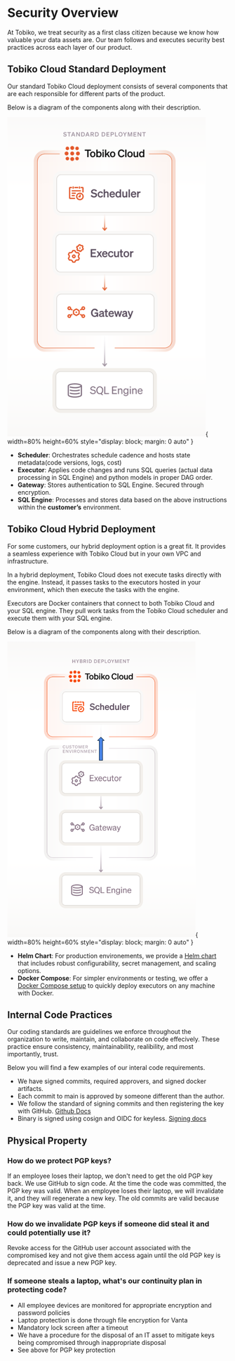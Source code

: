 # Security Overview


At Tobiko, we treat security as a first class citizen because we know how valuable your data assets are. Our team follows and executes security best practices across each layer of our product. 

## Tobiko Cloud Standard Deployment

Our standard Tobiko Cloud deployment consists of several components that are each responsible for different parts of the product. 

Below is a diagram of the components along with their description. 

![tobiko_cloud_standard_deployment](./tcloud_standard_deployment.png){ width=80% height=60% style="display: block; margin: 0 auto" }

- **Scheduler**: Orchestrates schedule cadence and hosts state metadata(code versions, logs, cost)
- **Executor**: Applies code changes and runs SQL queries (actual data processing in SQL Engine) and python models in proper DAG order.
- **Gateway**: Stores authentication to SQL Engine. Secured through encryption.
- **SQL Engine**: Processes and stores data based on the above instructions within the **customer’s** environment.

## Tobiko Cloud Hybrid Deployment

For some customers, our hybrid deployment option is a great fit. It provides a seamless experience with Tobiko Cloud but in your own VPC and infrastructure.  

In a hybrid deployment, Tobiko Cloud does not execute tasks directly with the engine. Instead, it passes tasks to the executors hosted in your environment, which then execute the tasks with the engine. 

Executors are Docker containers that connect to both Tobiko Cloud and your SQL engine. They pull work tasks from the Tobiko Cloud scheduler and execute them with your SQL engine.

Below is a diagram of the components along with their description. 

![tobiko_cloud_hybrid_deployment](./tcloud_hybrid_deployment.png){ width=80% height=60% style="display: block; margin: 0 auto" }


- **Helm Chart**: For production environements, we provide a [Helm chart](./hybrid_executors_helm.md) that includes robust configurability, secret management, and scaling options.
- **Docker Compose**: For simpler environments or testing, we offer a [Docker Compose setup](./hybrid_executors_docker_compose) to quickly deploy executors on any machine with Docker.


## Internal Code Practices

Our coding standards are guidelines we enforce throughout the organization to write, maintain, and collaborate on code effecively. These practice ensure consistency, maintainability, realibility, and most importantly, trust. 

Below you will find a few examples of our interal code requirements. 

- We have signed commits, required approvers, and signed docker artifacts.
- Each commit to main is approved by someone different than the author.
- We follow the standard of signing commits and then registering the key with GitHub. [Github Docs](https://docs.github.com/en/authentication/managing-commit-signature-verification/signing-commits)
- Binary is signed using cosign and OIDC for keyless. [Signing docs](https://docs.sigstore.dev/cosign/signing/overview/)
 

## Physical Property 

### How do we protect PGP keys?

If an employee loses their laptop, we don't need to get the old PGP key back. We use GitHub to sign code. At the time the code was committed, the PGP key was valid. When an employee loses their laptop, we will invalidate it, and they will regenerate a new key. The old commits are valid because the PGP key was valid at the time.

### How do we invalidate PGP keys if someone did steal it and could potentially use it?

Revoke access for the GitHub user account associated with the compromised key and not give them access again until the old PGP key is deprecated and issue a new PGP key.

### If someone steals a laptop, what's our continuity plan in protecting code?

- All employee devices are monitored for appropriate encryption and password policies
- Laptop protection is done through file encryption for Vanta
- Mandatory lock screen after a timeout
- We have a procedure for the disposal of an IT asset to mitigate keys being compromised through inappropriate disposal
- See above for PGP key protection
